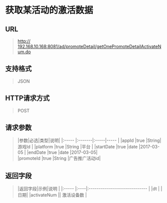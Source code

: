 # 获取某活动的激活数据

## URL
> [http:// 192.168.10.168:8081/ad/promoteDetail/getOnePromoteDetailActivateNum.do](http://dataviewer.ilongyuan.com.cn/ad/promoteDetail/getOnePromoteDetailActivateNum.do)

## 支持格式
> JSON

## HTTP请求方式
> POST

## 请求参数
> |参数|必选|类型|说明|
|:-----  |:-------|:-----|-----                               |
|appId    |true    |String|游戏Id                          |
|platform    |true    |String  |平台 |
|startDate    |true    |date   |2017-03-05 |
|endDate    |true    |date   |2017-03-05|  
|promoteId  |true    |String   |广告推广活动id|
## 返回字段
> |返回字段|示例|说明                              |
|:-----   |:----|:-----------------------------    |
|dt        |  | 日期|
|activateNum      ||   激活设备数      |







